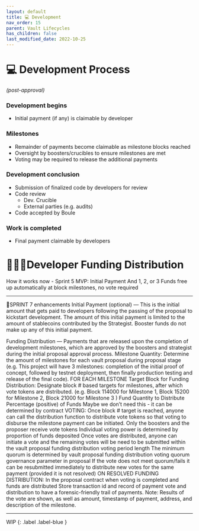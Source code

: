 ```yaml
---
layout: default
title: 💻 Development
nav_order: 15
parent: Vault Lifecycles
has_children: false
last_modified_date: 2022-10-25
---
```


# 💻 Development Process 
_(post-approval)_

### Development begins
* Initial payment (if any) is claimable by developer

### Milestones
* Remainder of payments become claimable as milestone blocks reached
* Oversight by boosters/crucibles to ensure milestones are met
* Voting may be required to release the additional payments

### Development conclusion
* Submission of finalized code by developers for review
* Code review
    * Dev. Crucible
    * External parties (e.g. audits)
* Code accepted by Boule

### Work is completed
* Final payment claimable by developers

# 👩🏽‍💻Developer Funding Distribution

How it works now - Sprint 5 MVP:
		Initial Payment
			And 1, 2, or 3
	Funds free up automatically at block milestones, no vote required
			

***


🔆SPRINT 7 enhancements
Initial Payment (optional) — This is the initial amount that gets paid to developers following the passing of the proposal to kickstart development.
The amount of this initial payment is limited to the amount of stablecoins contributed by the Strategist.
Booster funds do not make up any of this initial payment.

Funding Distribution — Payments that are released upon the completion of development milestones, which are approved by the boosters and strategist during the initial proposal approval process.
Milestone Quantity: Determine the amount of milestones for each vault proposal during proposal stage (e.g. This project will have 3 milestones: completion of the initial proof of concept, followed by testnet deployment, then finally production testing and release of the final code).
FOR EACH MILESTONE
Target Block for Funding Distribution: Designate block # based targets for milestones, after which vote tokens are distributed. (e.g. Block 114000 for Milestone 1, Block 15200 for Milestone 2, Block 21000 for Milestone 3 )
Fund Quantity to Distribute
Percentage (positive) of Funds
Maybe we don’t need this - it can be determined by contract
VOTING: Once block # target is reached, anyone can call the distribution function to distribute vote tokens so that voting to disburse the milestone payment can be initiated.
Only the boosters and the proposer receive vote tokens
Individual voting power is determined by proportion of funds deposited
Once votes are distributed, anyone can initiate a vote and the remaining votes will be need to be submitted within the vault proposal funding distribution voting period length
The minimum quorum is determined by vault proposal funding distribution voting quorum governance parameter in proposal
If the vote does not meet quorum/fails it can be resubmitted immediately to distribute new votes for the same payment (provided it is not resolved)
ON RESOLVED FUNDING DISTRIBUTION:
In the proposal contract when voting is completed and funds are distributed
Store transaction id and record of payment vote and distribution to have a forensic-friendly trail of payments.
Note: Results of the vote are shown, as well as amount, timestamp of payment, address, and description of the milestone.

***


WIP
{: .label .label-blue }
